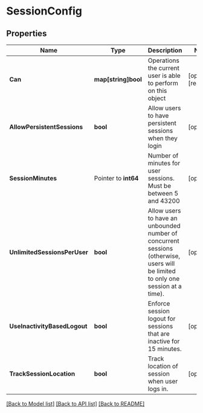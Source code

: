 # SessionConfig

## Properties

Name | Type | Description | Notes
------------ | ------------- | ------------- | -------------
**Can** | **map[string]bool** | Operations the current user is able to perform on this object | [optional] [readonly] 
**AllowPersistentSessions** | **bool** | Allow users to have persistent sessions when they login | [optional] 
**SessionMinutes** | Pointer to **int64** | Number of minutes for user sessions.  Must be between 5 and 43200 | [optional] 
**UnlimitedSessionsPerUser** | **bool** | Allow users to have an unbounded number of concurrent sessions (otherwise, users will be limited to only one session at a time). | [optional] 
**UseInactivityBasedLogout** | **bool** | Enforce session logout for sessions that are inactive for 15 minutes. | [optional] 
**TrackSessionLocation** | **bool** | Track location of session when user logs in. | [optional] 

[[Back to Model list]](../README.md#documentation-for-models) [[Back to API list]](../README.md#documentation-for-api-endpoints) [[Back to README]](../README.md)



